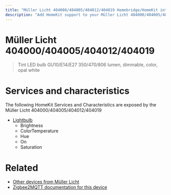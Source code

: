 ```yaml
---
title: "Müller Licht 404000/404005/404012/404019 Homebridge/HomeKit integration"
description: "Add HomeKit support to your Müller Licht 404000/404005/404012/404019, using Homebridge, Zigbee2MQTT and homebridge-z2m."
---
```

<!---
This file has been GENERATED using src/docgen/docgen.ts
DO NOT EDIT THIS FILE MANUALLY!
-->
# Müller Licht 404000/404005/404012/404019
> Tint LED bulb GU10/E14/E27 350/470/806 lumen, dimmable, color, opal white


# Services and characteristics
The following HomeKit Services and Characteristics are exposed by
the Müller Licht 404000/404005/404012/404019

* [Lightbulb](../../light.md)
  * Brightness
  * ColorTemperature
  * Hue
  * On
  * Saturation


# Related
* [Other devices from Müller Licht](../index.md#muller_licht)
* [Zigbee2MQTT documentation for this device](https://www.zigbee2mqtt.io/devices/404000_404005_404012_404019.html)